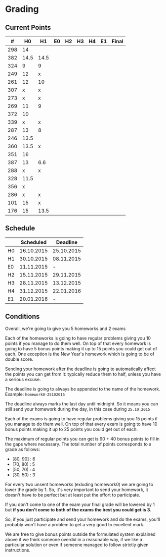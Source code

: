 # Grading

## Current Points

|   #   |  H0  |  H1  | E0 | H2 | H3 | H4 | E1 | Final |
|-------|------|------|----|----|----|----|----|-------|
|  298  |  14  |      |    |    |    |    |    |       |
|  382  | 14.5 | 14.5 |    |    |    |    |    |       |
|  324  |  9   | 9    |    |    |    |    |    |       |
|  249  |  12  | x    |    |    |    |    |    |       |
|  261  |  12  | 10   |    |    |    |    |    |       |
|  307  |  x   | x    |    |    |    |    |    |       |
|  273  |  x   | x    |    |    |    |    |    |       |
|  269  |  11  |  9   |    |    |    |    |    |       |
|  372  |  10  |      |    |    |    |    |    |       |
|  339  |  x   | x    |    |    |    |    |    |       |
|  287  |  13  |  8   |    |    |    |    |    |       |
|  246  | 13.5 |      |    |    |    |    |    |       |
|  360  | 13.5 | x    |    |    |    |    |    |       |
|  351  |  16  |      |    |    |    |    |    |       |
|  387  |  13  | 6.6  |    |    |    |    |    |       |
|  288  |  x   | x    |    |    |    |    |    |       |
|  328  | 11.5 |      |    |    |    |    |    |       |
|  356  |  x   |      |    |    |    |    |    |       |
|  286  |  x   | x    |    |    |    |    |    |       |
|  101  |  15  | x    |    |    |    |    |    |       |
|  176  |  15  | 13.5 |    |    |    |    |    |       |

## Schedule

|    | Scheduled  | Deadline   |
|----|------------|------------|
| H0 | 16.10.2015 | 25.10.2015 |
| H1 | 30.10.2015 | 08.11.2015 |
| E0 |        11.11.2015   | - |
| H2 | 15.11.2015 | 29.11.2015 |
| H3 | 28.11.2015 | 13.12.2015 |
| H4 | 31.12.2015 | 22.01.2016 |
| E1 |        20.01.2016   | - |

## Conditions

Overall, we're going to give you 5 homeworks and 2 exams

Each of the homeworks is going to have regular problems
giving you 10 points if you manage to do them well.
On top of that every homework is going to have 5 bonus
points making it up to 15 points you could get out of
each.
One exception is the New Year's homework which is going
to be of double score.

Sending your homework after the deadline is going to
automatically affect the points you can get from it:
typically reduce them to half, unless you have a serious
excuse.

The deadline is going to always be appended to the name of 
the homework.
Example: `homework0-25102015`

The deadline always marks the last day until midnight. So
it means you can still send your homework during the day,
in this case during `25.10.2015`

Each of the exams is going to have regular problems
giving you 15 points if you manage to do them well.
On top of that every exam is going to have 10 bonus
points making it up to 25 points you could get out of
each.

The maximum of regular points you can get is 90 + 40 
bonus points to fill in the gaps where necessary. The 
total number of points corresponds to a grade as follows:
- [80, 90] : 6
- [70, 80) : 5
- [50, 70) : 4 
- [30, 50) : 3

For every two unsent homeworks (exluding homework0) we are
going to lower the grade by 1. So, it's very important to
send your homework, it doesn't have to be perfect but at
least put the effort to participate.

If you don't come to one of the exam your final grade will
be lowered by 1 but **if you don't come to both of the exams
the best you could get is 3**.

So, if you just participate and send your homework and do 
the exams, you'll probably won't have a problem to get a
very good to excellent mark.

We are free to give bonus points outside the formulated
system explained above if we think someone overdid in a
reasonable way, if we like a particular solution or even 
if someone managed to follow strictly given instructions.

